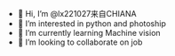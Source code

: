 - 👋 Hi, I’m @lx221027来自CHIANA
- 👀 I’m interested in python and photoship
- 🌱 I’m currently learning Machine vision
- 💞️ I’m looking to collaborate on job


<!---
lx221027/lx221027 is a ✨ special ✨ repository because its `README.md` (this file) appears on your GitHub profile.
You can click the Preview link to take a look at your changes.
--->

